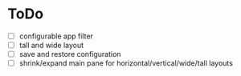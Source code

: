 # ToDo

- [ ] configurable app filter
- [ ] tall and wide layout
- [ ] save and restore configuration
- [ ] shrink/expand main pane for horizontal/vertical/wide/tall layouts